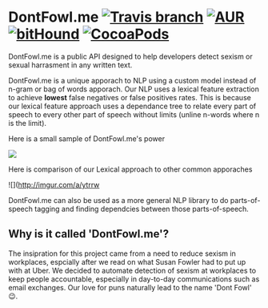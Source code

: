 # DontFowl.me [![Travis branch](https://img.shields.io/travis/rust-lang/rust/master.svg)]() [![AUR](https://img.shields.io/badge/License-GPL----3-green.svg)]() [![bitHound](https://img.shields.io/bithound/dependencies/github/rexxars/sse-channel.svg)]() [![CocoaPods](https://img.shields.io/cocoapods/metrics/doc-percent/AFNetworking.svg)]()
DontFowl.me is a public API designed to help developers detect sexism or sexual harrasment in any written text.

DontFowl.me is a unique apporach to NLP using a custom model instead of n-gram or bag of words apporach. Our NLP uses a lexical feature extraction to achieve **lowest** false negatives or false positives rates. This is because our lexical feature approach uses a dependance tree to relate every part of speech to every other part of speech without limits (unline n-words where n is the limit).

Here is a small sample of DontFowl.me's power

![](http://i.giphy.com/gGkeFv2E278Fa.gif)

Here is comparison of our Lexical approach to other common apporaches

![](http://imgur.com/a/ytrrw

DontFowl.me can also be used as a more general NLP library to do parts-of-speech tagging and finding dependcies between those parts-of-speech.

## Why is it called 'DontFowl.me'?
The insipration for this project came from a need to reduce sexism in workplaces, espcially after we read on what Susan Fowler had to put up with at Uber. We decided to automate detection of sexism at workplaces to keep people accountable, especially in day-to-day communications such as email exchanges. Our love for puns naturally lead to the name 'Dont Fowl' :wink:.
